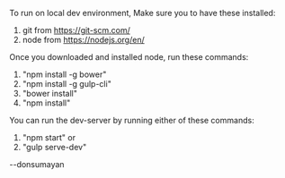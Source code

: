 To run on local dev environment,
Make sure you to have these installed:
1. git from https://git-scm.com/
2. node from https://nodejs.org/en/

Once you downloaded and installed node, run these commands:
1. "npm install -g bower"
2. "npm install -g gulp-cli"
3. "bower install"
4. "npm install"

You can run the dev-server by running either of these commands:
1. "npm start" or
2. "gulp serve-dev"

--donsumayan
